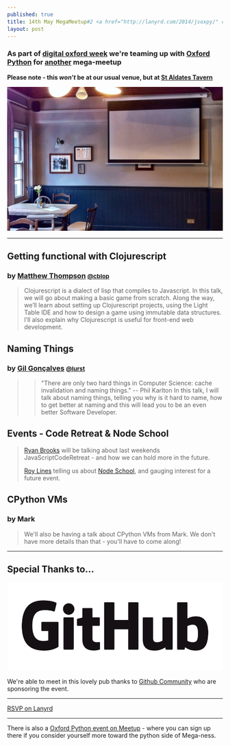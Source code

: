 ```yaml
---
published: true
title: 14th May MegaMeetup#2 <a href="http://lanyrd.com/2014/jsoxpy/" class="btn btn-large btn-primary pull-right">Attend On Lanyrd</a>
layout: post
---
```


### As part of [digital oxford week](http://www.digitaloxford.com/weekmay2014/) we're teaming up with [Oxford Python](https://twitter.com/oxfordpython) for [another](/2013/october/) mega-meetup

**Please note - this *won't* be at our usual venue, but at [St Aldates Tavern](http://staldatestavernoxford.co.uk/)**

![St Aldates](/img/staldates.jpg)

---

## Getting functional with Clojurescript
### by [Matthew Thompson](http://mthompson.org) <small><a href="https://twitter.com/intent/user?screen_name=cblop">@cblop</a></small>

> Clojurescript is a dialect of lisp that compiles to Javascript. In this talk, we will go about making a basic game from scratch. Along the way, we’ll learn about setting up Clojurescript projects, using the Light Table IDE and how to design a game using immutable data structures. I’ll also explain why Clojurescript is useful for front-end web development.


## Naming Things
### by [Gil Gonçalves](http://lumbercoder.com/) <small><a href="https://twitter.com/intent/user?screen_name=lurst">@lurst</a></small>

> > "There are only two hard things in Computer Science: cache invalidation and naming things." -- Phil Karlton
> In this talk, I will talk about naming things, telling you why is it hard to name, how to get better at naming and this will lead you to be an even better Software Developer.

## Events - Code Retreat & Node School

> [Ryan Brooks](https://twitter.com/intent/user?screen_name=spikeheap) will be talking about last weekends JavaScriptCodeRetreat - and how we can hold more in the future.
> 
> [Roy Lines](https://twitter.com/intent/user?screen_name=roylinesuk) telling us about [Node School](http://nodeschool.io/), and gauging interest for a future event.

## CPython VMs
### by Mark

> We'll also be having a talk about CPython VMs from Mark.  We don't have more details than that - you'll have to come along!

---

## Special Thanks to&hellip;

![GitHub](/img/github.png)

We're able to meet in this lovely pub thanks to [Github Community](https://community.github.com/) who are sponsoring the event.

---

<div class="lanyrd-target-participants">
    <a href="http://lanyrd.com/2014/jsoxpy/attendees/" class="lanyrd-participants">
        RSVP on Lanyrd
    </a>
</div>

---

There is also a [Oxford Python event on Meetup](http://www.meetup.com/oxfordpython/events/174898232/) - where you can sign up there if you consider yourself more toward the python side of Mega-ness.